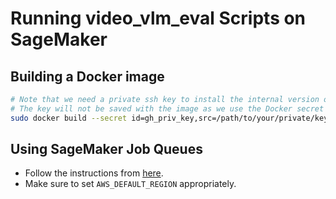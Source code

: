 # Running video_vlm_eval Scripts on SageMaker

## Building a Docker image

```bash
# Note that we need a private ssh key to install the internal version of prismatic.
# The key will not be saved with the image as we use the Docker secret functionality.
sudo docker build --secret id=gh_priv_key,src=/path/to/your/private/key -f sagemaker/inference.Dockerfile -t 124224456861.dkr.ecr.us-east-1.amazonaws.com/peter.yu-video-vlm-eval-inference .
```

## Using SageMaker Job Queues

- Follow the instructions from [here](https://github.com/TRI-ML/sm-batch-getting-started).
- Make sure to set `AWS_DEFAULT_REGION` appropriately.
